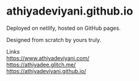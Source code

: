# athiyadeviyani.github.io
Deployed on netlify, hosted on GitHub pages.
<p>Designed from scratch by yours truly.

Links
<br>https://www.athiyadeviyani.com/ 
<br>https://athiyadee.glitch.me/
<br>https://athiyadeviyani.github.io/

